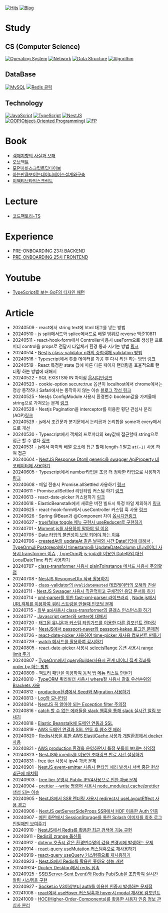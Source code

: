 [![Hits](https://hits.seeyoufarm.com/api/count/incr/badge.svg?url=https://github.com/yanggwangseong/TIL&count_bg=%2379C83D&title_bg=%23555555&icon=github.svg&icon_color=%23E7E7E7&title=hits&edge_flat=false)](https://hits.seeyoufarm.com)
[![Blog](https://img.shields.io/badge/Blog-threeyears.tistory.com-blue)](https://threeyears.tistory.com/)
# Study
## CS (Computer Science)
[![Operating System](https://img.shields.io/badge/Operating%20System-README이동-gray?logo=linux&logoColor=white&labelColor=FCC624&style=plastic)](https://github.com/yanggwangseong/TIL/blob/main/OperatingSystem/README.md) 
[![Network](https://img.shields.io/badge/Network-README이동-gray?logo=countingworkspro&logoColor=white&labelColor=2E3084&style=plastic)](https://github.com/yanggwangseong/TIL/blob/main/Network/README.md) 
[![Data Structure](https://img.shields.io/badge/Data%20Structure-README이동-gray?logo=databricks&logoColor=white&labelColor=FF3621&style=plastic)](https://github.com/yanggwangseong/TIL/blob/main/DataStructure/README.md) 
[![Algorithm](https://img.shields.io/badge/Algorithm-README이동-gray?logo=thealgorithms&logoColor=white&labelColor=00BCB4&style=plastic)](https://github.com/yanggwangseong/TIL/blob/main/Algorithm/README.md)
## DataBase
[![MySQL](https://img.shields.io/badge/MySQL-README이동-gray?logo=mysql&logoColor=white&labelColor=4479A1&style=plastic)](https://github.com/yanggwangseong/TIL/blob/main/MySql/README.md)
[![Redis 클릭](https://img.shields.io/badge/Redis-README이동-gray?logo=redis&logoColor=white&labelColor=DC382D&style=plastic)](https://github.com/yanggwangseong/TIL/blob/main/Redis/README.md)  
## Technology
[![JavaScript](https://img.shields.io/badge/JavaScript-README이동-gray?logo=javascript&logoColor=white&labelColor=F7DF1E&style=plastic)](https://github.com/yanggwangseong/TIL/blob/main/Javascript/README.md) 
[![TypeScript](https://img.shields.io/badge/TypeScript-README이동-gray?logo=typescript&logoColor=white&labelColor=3178C6&style=plastic)](https://github.com/yanggwangseong/TIL/blob/main/TypeScript/README.md) 
[![NestJS](https://img.shields.io/badge/NestJS-README이동-gray?logo=nestjs&logoColor=white&labelColor=E0234E&style=plastic)](https://github.com/yanggwangseong/TIL/blob/main/NestJS/README.md) 
[![OOP(Object-Oriented Programming)](https://img.shields.io/badge/OOP(ObjectOrientedProgramming)-README이동-gray?logo=coop&logoColor=white&labelColor=00B1E7&style=plastic)](https://github.com/yanggwangseong/TIL/blob/main/OOP/README.md) 
[![FP](https://img.shields.io/badge/FP(FunctionalProgramming)-README이동-gray?logo=haskell&logoColor=white&labelColor=5D4F85&style=plastic)](https://github.com/yanggwangseong/TIL/blob/main/FP/README.md)

# Book
- [객체지향의 사실과 오해](https://github.com/yanggwangseong/TIL/tree/main/%EB%8F%84%EC%84%9C/%EA%B0%9D%EC%B2%B4%EC%A7%80%ED%96%A5%EC%9D%98%20%EC%82%AC%EC%8B%A4%EA%B3%BC%20%EC%98%A4%ED%95%B4) 
- [오브젝트](https://github.com/yanggwangseong/TIL/tree/main/%EB%8F%84%EC%84%9C/%EC%98%A4%EB%B8%8C%EC%A0%9D%ED%8A%B8)
- [모던자바스크립트딥다이브](https://github.com/yanggwangseong/TIL/tree/main/%EB%8F%84%EC%84%9C/%EB%AA%A8%EB%8D%98%20%EC%9E%90%EB%B0%94%EC%8A%A4%ED%81%AC%EB%A6%BD%ED%8A%B8%20%EB%94%A5%EB%8B%A4%EC%9D%B4%EB%B8%8C(Javascript%20DeepDive))
- [아는만큼보이는데이터베이스설계와구축](https://github.com/yanggwangseong/TIL/tree/main/%EB%8F%84%EC%84%9C/%EC%95%84%EB%8A%94%EB%A7%8C%ED%81%BC%EB%B3%B4%EC%9D%B4%EB%8A%94%EB%8D%B0%EC%9D%B4%ED%84%B0%EB%B2%A0%EC%9D%B4%EC%8A%A4%EC%84%A4%EA%B3%84%EC%99%80%EA%B5%AC%EC%B6%95) 
- [이펙티브타입스크립트](https://github.com/yanggwangseong/TIL/tree/main/%EB%8F%84%EC%84%9C/%EC%9D%B4%ED%8E%99%ED%8B%B0%EB%B8%8C%20%ED%83%80%EC%9E%85%EC%8A%A4%ED%81%AC%EB%A6%BD%ED%8A%B8) 
# Lecture
- [코드팩토리-TS](https://github.com/yanggwangseong/TIL/tree/main/Lecture/%EC%BD%94%EB%93%9C%ED%8C%A9%ED%86%A0%EB%A6%ACTypescript)  
# Experience
- [PRE-ONBOARDING 23차 BACKEND](https://github.com/yanggwangseong/TIL/tree/main/Experience/PreOnBoarding/Backend)
- [PRE-ONBOARDING 25차 FRONTEND](https://github.com/yanggwangseong/TIL/blob/main/Experience/PreOnBoarding/Frontend/README.md) 
# Youtube
- [TypeScript로 보는 GoF의 디자인 패턴](https://www.youtube.com/playlist?list=PLe6NQuuFBu7H3sFnErshsfgNPE9dOZZrx) 



# Article
- 20240509 - react에서 string text에 html 태그를 넣는 방법
- 20240510 - js split메서드와 splice메서드로 배열 범위값 reverse 백준10811
- 20240511 - react-hook-form에서 Controller사용시 useForm으로 생성한 프로퍼티 control을 props로 전달시 타입체커 환경 통과 시키는 방법 [링크](https://threeyears.tistory.com/511) 
- 20240514 - [Nestjs class-validator n개의 중첩객체 validation 방법](https://threeyears.tistory.com/513) 
- 20240516 - Typescript에서 튜플 데이터를 가공 후 다시 리턴 하는 방법 [링크](https://threeyears.tistory.com/manage/posts/) 
- 20240519 - React 특정한 state 값에 따른 다른 페이지 랜더링을 효율적으로 랜더링 하는 방법에 대해서
- 20240522 - SQL EXISTS와 IN 차이점 [옵시디언링크](obsidian://open?vault=%ED%86%A0%EC%8A%A4%EA%B0%80%EA%B3%A0%EC%8B%B6%EB%8B%A4&file=study%2FDatabase%2FSQL%2FEXISTS%EC%99%80%20IN%20%EC%B0%A8%EC%9D%B4%EC%A0%90) 
- 20240523 - cookie-option secure:true 옵션이 localhost에서 chrome에서는 정상 동작하나 Safari에서는 동작하지 않는 이슈 [블로그 작성 링크](https://threeyears.tistory.com/517)
- 20240525 - Nestjs ConfigModule 사용시 환경변수 boolean값을 가져올때 string으로 가져오는 문제 [링크](https://threeyears.tistory.com/535) 
- 20240528 - Nestjs Pagination을 interceptor를 이용한 횡단 관심사 분리(AOP)[링크](https://threeyears.tistory.com/518) 
- 20240529 - js에서 조건문과 분기문에서 논리곱과 논리합을 some과 every메서드로 개선
- 20240530 - Typescript에서 객체의 프로퍼티의 key값에 접근할때 string으로 접근 할 수 없다 [링크](https://threeyears.tistory.com/523) 
- 20240531 - js에서 마지막 배열 요소에 접근 할때 length-1 말고 `at(-1)` 사용 하여 접근
- 20240604 - [NestJS Response Dto에 generic을 swagger ApiProperty 데코레이터에 사용하기](https://threeyears.tistory.com/525) 
- 20240605 - Typescript에서 number타입을 조금 더 정확한 타입으로 사용하기 [링크](https://threeyears.tistory.com/527) 
- 20240608 - 메일 전송시 Promise.allSettled 사용하기 [링크](https://threeyears.tistory.com/528) 
- 20240611 - Promise.allSettled 리턴타입 커스텀 하기 [링크](https://threeyears.tistory.com/529) 
- 20240613 - react-date-picker 커스텀하기 [링크](https://threeyears.tistory.com/530) 
- 20240618 - ElasticBeanstalk에서 새로운 버전 빌드시 특정 파일 제외하기 [링크](https://threeyears.tistory.com/532) 
- 20240625 - react-hook-form에서 useController 커스텀 훅 사용 [링크](https://threeyears.tistory.com/538) 
- 20240626 - Spring @Bean과 @Component 차이 [옵시디언링크](obsidian://open?vault=%ED%86%A0%EC%8A%A4%EA%B0%80%EA%B3%A0%EC%8B%B6%EB%8B%A4&file=study%2FSpring%2FSpring%20%40Bean%EA%B3%BC%20%40Component%20%EC%B0%A8%EC%9D%B4) 
- 20240627 - [true/false toggle 메뉴 구현시 useReducer로 구현하기](https://threeyears.tistory.com/539) 
- 20240701 - [Moment.js를 사용하지 말아야 될 이유](https://threeyears.tistory.com/545) 
- 20240705 - [Date 타입의 불변성이 보장 되어야 하는 이유](https://threeyears.tistory.com/546) 
- 20240706 - [createdAt와 updateAt 같은 날짜와 시간 Date타입에 대해서](https://threeyears.tistory.com/547) , [TypeOrm과 Postgresql에서 timestamp을 UpdateDateColumn 데코레이터 사용시 transformer 이슈](https://threeyears.tistory.com/548) , [TypeOrm과 js-joda를 이용한 Date타입 대신 LocalDateTime 타입 사용하기](https://threeyears.tistory.com/549) 
- 20240707 - [class-transformer 사용시 plainToInstance 메서드 사용시 주의할점](https://threeyears.tistory.com/551) 
- 20240708 - [NestJS ResponseDto 적극 활용하기](https://threeyears.tistory.com/553) 
- 20240709 - [class-validator의 `@ValidateNested` 데코레이터의 오해와 진실](https://threeyears.tistory.com/556) 
- 20240711 - [NestJS Swaager 사용시 직관적이고 구체적인 응답 문서화 하기](https://threeyears.tistory.com/555) 
- 20240714 - [xml-parser를 위한 fast-xml-parser 라이브러리](https://threeyears.tistory.com/558) , [Node.js에서 URL객체를 이용하여 쿼리 스트링을 만들때 인코딩 문제](https://threeyears.tistory.com/559) 
- 20240715 - [외부 api사용시 class-transformer의 클래스 인스턴스화 하기](https://threeyears.tistory.com/560) 
- 20240717 - [Javascript getter와 setter에 대해서](https://threeyears.tistory.com/564) 
- 20240720 - [태그된 유니온과 커스텀 타입가드를 이용한 다른 컴포넌트 랜더링](https://threeyears.tistory.com/570) 
- 20240724 - [NestJS에서 passport-naver와 passport-kakao 로그인 문제점](https://threeyears.tistory.com/572) 
- 20240726 - [react-date-picker 사용하여 time-picker 재사용 컴포넌트 만들기](https://threeyears.tistory.com/573) 
- 20240729 - [watch 메서드를 활용하여 감시하기](https://threeyears.tistory.com/574) 
- 20240805 - [react-date-picker 사용시 selectsRange 옵션 사용시 range limit 주기](https://threeyears.tistory.com/576) 
- 20240807 - [TypeOrm에서 queryBuilder사용시 관계 데이터 집계 결과를 order by 하는 방법](https://threeyears.tistory.com/577) 
- 20240809 - [팩토리 패턴을 이용하여 동적 탭 메뉴 리스트 만들기](https://threeyears.tistory.com/578) 
- 20240810 - [TypeORM 쿼리빌더 사용시 where절 사용시 괄호 우선순위와 Brackets 사용](https://threeyears.tistory.com/579)
- 20240812 - [production환경에서 Seed와 Migration 사용하기](https://threeyears.tistory.com/580) 
- 20240813 - [Log와 모니터링](https://threeyears.tistory.com/581) 
- 20240814 - [NestJS 꼭 알아야 되는 Exception filter 주의점](https://threeyears.tistory.com/582) 
- 20240816 - [catch 할 수 없는 에러들을 slack 웹훅을 통해 slack 실시간 알림 보내기](https://threeyears.tistory.com/587) 
- 20240818 - [Elastic Beanstalk에 도메인 연동과 SSL](https://threeyears.tistory.com/590) 
- 20240819 - [AWS 도메인 연결과 SSL 연동 후 웹소켓 에러](https://threeyears.tistory.com/594) 
- 20240820 - [Redis사용을 위한 AWS ElastiCache 사용과 개발환경에서 docker 사용](https://threeyears.tistory.com/588) 
- 20240821 - [AWS production 환경을 운영하면서 특정 봇들이 보내는 취약점](https://threeyears.tistory.com/598) 
- 20240823 - [NestJS와 ioredis를 이용한 초대링크 만료 시간 설정하기](https://threeyears.tistory.com/599) 
- 20240831 - [free tier 사용시 ipv4 과금 문제](https://threeyears.tistory.com/600) 
- 20240901 - [NestJS event-emitter 사용시 런타임 에러 발생시 서버 중단 현상 최근에 패치됨](https://threeyears.tistory.com/601) 
- 20240903 - [free tier 운영시 Public IPV4사용으로 인한 과금 문제](https://threeyears.tistory.com/603) 
- 20240904 - [prettier --write 명령어 사용시 node_modules/.cache/prettier 생성 되는 이슈](https://threeyears.tistory.com/605) 
- 20240905 - [NextJS에서 SSR 렌더링 사용시 redirect시 useLayoutEffect 사용 경고](https://threeyears.tistory.com/606) 
- 20240906 - [NextJS getServerSideProps SSR에서 HOF 이용한 Auth 인증](https://threeyears.tistory.com/607) 
- 20240907 - [메인 화면에서 SessionStorage를 통한 Splash 이미지를 최초 로그인일때만 보여주기](https://threeyears.tistory.com/612) 
- 20240910 - [NestJS에서 Redis를 활용한 최근 검색어 기능 구현](https://threeyears.tistory.com/614) 
- 20240911 - [Redis의 zrange 옵션들](https://threeyears.tistory.com/615) 
- 20240912 - [dotenv 호출시 같은 환경변수명의 값을 변경시에 발생하는 문제](https://threeyears.tistory.com/617) 
- 20240914 - [react-query useMutation 커스텀훅으로 재사용하기](https://threeyears.tistory.com/618) 
- 20240919 - [react-query useQuery 커스텀훅으로 재사용하기](https://threeyears.tistory.com/620) 
- 20240923 - [NestJS에서 Redis를 활용한 좋아요 성능 개선](https://threeyears.tistory.com/621) 
- 20240924- [Docker Desktop에서 redis 접속](https://threeyears.tistory.com/625) 
- 20240925 - [SSE(Server-Sent Event)와 Redis Pub/Sub을 조합하여 실시간 알림 시스템을 구현](https://threeyears.tistory.com/629) 
- 20240927 - [Socket.io V3이상부터 auth를 이용한 인증시 발생하는 문제점](https://threeyears.tistory.com/630) 
- 20241008 - [react에서 useHover 커스텀훅과 hover시 modal 재사용 컴포넌트](https://threeyears.tistory.com/632) 
- 20241009 - [HOC(Higher-Order-Components)를 활용한 사용자 인증 정보 관심사 분리](https://threeyears.tistory.com/633) 








